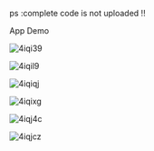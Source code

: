 ps :complete code is not uploaded !!

App Demo

![4iqi39](https://user-images.githubusercontent.com/68919917/96270210-f7d9af80-0fe8-11eb-841f-26116221964d.gif)

![4iqil9](https://user-images.githubusercontent.com/68919917/96270214-f9a37300-0fe8-11eb-8f83-a8cc77b20cea.gif)

![4iqiqj](https://user-images.githubusercontent.com/68919917/96270217-fa3c0980-0fe8-11eb-8a83-e5d6f7bdf071.gif)

![4iqixg](https://user-images.githubusercontent.com/68919917/96270220-fa3c0980-0fe8-11eb-9eae-22b983e965c9.gif)

![4iqj4c](https://user-images.githubusercontent.com/68919917/96270225-fad4a000-0fe8-11eb-8fd3-b9817ad277fe.gif)

![4iqjcz](https://user-images.githubusercontent.com/68919917/96270228-fb6d3680-0fe8-11eb-84c3-0a4019b4188f.gif)

